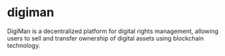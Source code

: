 # digiman
DigiMan is a decentralized platform for digital rights management, allowing users to sell and transfer ownership of digital assets using blockchain technology.
